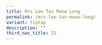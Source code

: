 ```yaml
---
title: Mrs Lee Tan Meow Leng
permalink: /mrs-lee-tan-meow-leng/
variant: tiptap
description: ""
third_nav_title: IS
---
```

